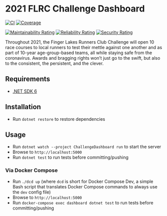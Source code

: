 # 2021 FLRC Challenge Dashboard

[![CI](https://github.com/FingerLakesRunnersClub/ChallengeDashboard/actions/workflows/CI.yml/badge.svg)](https://github.com/FingerLakesRunnersClub/ChallengeDashboard/actions/workflows/CI.yml)
[![Coverage](https://sonarcloud.io/api/project_badges/measure?project=FingerLakesRunnersClub_ChallengeDashboard&metric=coverage)](https://sonarcloud.io/summary/new_code?id=FingerLakesRunnersClub_ChallengeDashboard)

[![Maintainability Rating](https://sonarcloud.io/api/project_badges/measure?project=FingerLakesRunnersClub_ChallengeDashboard&metric=sqale_rating)](https://sonarcloud.io/summary/new_code?id=FingerLakesRunnersClub_ChallengeDashboard)
[![Reliability Rating](https://sonarcloud.io/api/project_badges/measure?project=FingerLakesRunnersClub_ChallengeDashboard&metric=reliability_rating)](https://sonarcloud.io/summary/new_code?id=FingerLakesRunnersClub_ChallengeDashboard)
[![Security Rating](https://sonarcloud.io/api/project_badges/measure?project=FingerLakesRunnersClub_ChallengeDashboard&metric=security_rating)](https://sonarcloud.io/summary/new_code?id=FingerLakesRunnersClub_ChallengeDashboard)

Throughout 2021, the Finger Lakes Runners Club Challenge will open 10 race courses to local runners to test their mettle against one another and as part of 10-year age-group-based teams, all while staying safe from the coronavirus. Awards and bragging rights won’t just go to the swift, but also to the consistent, the persistent, and the clever.

## Requirements

- [.NET SDK 6](https://dotnet.microsoft.com/download/dotnet/6.0)

## Installation

- Run `dotnet restore` to restore dependencies

## Usage

- Run `dotnet watch --project ChallengeDashboard run` to start the server
- Browse to `http://localhost:5000`
- Run `dotnet test` to run tests before committing/pushing

### Via Docker Compose

- Run `./dcd up` (where `dcd` is short for Docker Compose Dev, a simple Bash script that translates Docker Compose commands to always use the `dev` config file)
- Browse to `http://localhost:5000`
- Run `docker-compose exec dashboard dotnet test` to run tests before committing/pushing